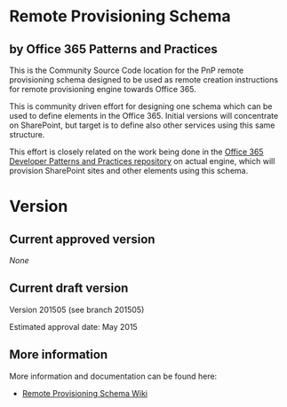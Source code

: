 # Remote Provisioning Schema
## by Office 365 Patterns and Practices
This is the Community Source Code location for the PnP remote provisioning schema designed to be used as remote 
creation instructions for remote provisioning engine towards Office 365. 

This is community driven effort for designing one schema which can be used to define elements in the Office 365. 
Initial versions will concentrate on SharePoint, but target is to define also other services using this same structure. 

This effort is closely related on the work being done in the 
[Office 365 Developer Patterns and Practices repository](https://github.com/OfficeDev/PnP) on actual engine, 
which will provision SharePoint sites and other elements using this schema. 

# Version

## Current approved version

_None_

## Current draft version

Version 201505 (see branch 201505)

Estimated approval date: May 2015

## More information
More information and documentation can be found here:

* [Remote Provisioning Schema Wiki](../../wiki)


